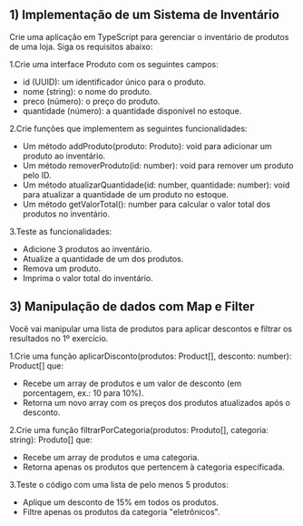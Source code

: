 ## 1) Implementação de um Sistema de Inventário

Crie uma aplicação em TypeScript para gerenciar o inventário de produtos de uma loja. Siga os requisitos abaixo:

1.Crie uma interface Produto com os seguintes campos:

- id (UUID): um identificador único para o produto.
- nome (string): o nome do produto.
- preco (número): o preço do produto.
- quantidade (número): a quantidade disponível no estoque.

2.Crie funções que implementem as seguintes funcionalidades:
- Um método addProduto(produto: Produto): void para adicionar um produto ao inventário.
- Um método removerProduto(id: number): void para remover um produto pelo ID.
- Um método atualizarQuantidade(id: number, quantidade: number): void para atualizar a quantidade de um produto no estoque.
- Um método getValorTotal(): number para calcular o valor total dos produtos no inventário.

3.Teste as funcionalidades:
- Adicione 3 produtos ao inventário.
- Atualize a quantidade de um dos produtos.
- Remova um produto.
- Imprima o valor total do inventário.

## 3) Manipulação de dados com Map e Filter
Você vai manipular uma lista de produtos para aplicar descontos e filtrar os resultados no 1º exercício.

1.Crie uma função aplicarDisconto(produtos: Product[], desconto: number): Product[] que:
- Recebe um array de produtos e um valor de desconto (em porcentagem, ex.: 10 para 10%).
- Retorna um novo array com os preços dos produtos atualizados após o desconto.

2.Crie uma função filtrarPorCategoria(produtos: Produto[], categoria: string): Produto[] que:
- Recebe um array de produtos e uma categoria.
- Retorna apenas os produtos que pertencem à categoria especificada.

3.Teste o código com uma lista de pelo menos 5 produtos:
- Aplique um desconto de 15% em todos os produtos.
- Filtre apenas os produtos da categoria "eletrônicos".
